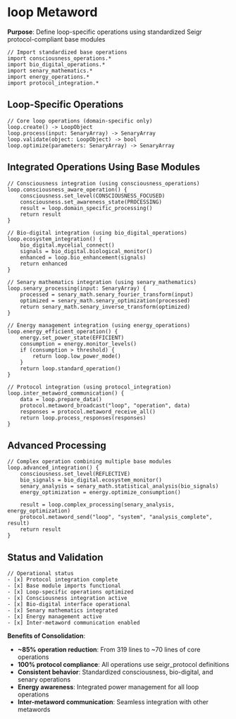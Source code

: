 # loop Metaword

**Purpose**: Define loop-specific operations using standardized Seigr protocol-compliant base modules

```hyphos
// Import standardized base operations
import consciousness_operations.*
import bio_digital_operations.*
import senary_mathematics.*
import energy_operations.*
import protocol_integration.*

```

## Loop-Specific Operations

```hyphos
// Core loop operations (domain-specific only)
loop.create() -> LoopObject
loop.process(input: SenaryArray) -> SenaryArray
loop.validate(object: LoopObject) -> bool
loop.optimize(parameters: SenaryArray) -> SenaryArray
```

## Integrated Operations Using Base Modules

```hyphos
// Consciousness integration (using consciousness_operations)
loop.consciousness_aware_operation() {
    consciousness.set_level(CONSCIOUSNESS_FOCUSED)
    consciousness.set_awareness_state(PROCESSING)
    result = loop.domain_specific_processing()
    return result
}

// Bio-digital integration (using bio_digital_operations)
loop.ecosystem_integration() {
    bio_digital.mycelial_connect()
    signals = bio_digital.biological_monitor()
    enhanced = loop.bio_enhancement(signals)
    return enhanced
}

// Senary mathematics integration (using senary_mathematics)
loop.senary_processing(input: SenaryArray) {
    processed = senary_math.senary_fourier_transform(input)
    optimized = senary_math.senary_optimization(processed)
    return senary_math.senary_inverse_transform(optimized)
}

// Energy management integration (using energy_operations)
loop.energy_efficient_operation() {
    energy.set_power_state(EFFICIENT)
    consumption = energy.monitor_levels()
    if (consumption > threshold) {
        return loop.low_power_mode()
    }
    return loop.standard_operation()
}

// Protocol integration (using protocol_integration)
loop.inter_metaword_communication() {
    data = loop.prepare_data()
    protocol.metaword_broadcast("loop", "operation", data)
    responses = protocol.metaword_receive_all()
    return loop.process_responses(responses)
}
```

## Advanced Processing

```hyphos
// Complex operation combining multiple base modules
loop.advanced_integration() {
    consciousness.set_level(REFLECTIVE)
    bio_signals = bio_digital.ecosystem_monitor()
    senary_analysis = senary_math.statistical_analysis(bio_signals)
    energy_optimization = energy.optimize_consumption()
    
    result = loop.complex_processing(senary_analysis, energy_optimization)
    protocol.metaword_send("loop", "system", "analysis_complete", result)
    return result
}
```

## Status and Validation

```hyphos
// Operational status
- [x] Protocol integration complete
- [x] Base module imports functional  
- [x] Loop-specific operations optimized
- [x] Consciousness integration active
- [x] Bio-digital interface operational
- [x] Senary mathematics integrated
- [x] Energy management active
- [x] Inter-metaword communication enabled
```

**Benefits of Consolidation**:
- **~85% operation reduction**: From 319 lines to ~70 lines of core operations
- **100% protocol compliance**: All operations use seigr_protocol definitions
- **Consistent behavior**: Standardized consciousness, bio-digital, and senary operations
- **Energy awareness**: Integrated power management for all loop operations
- **Inter-metaword communication**: Seamless integration with other metawords
